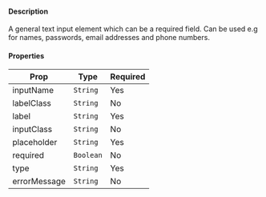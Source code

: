 #### Description

A general text input element which can be a required field. Can be used e.g for names, passwords, email addresses and phone numbers. 

#### Properties
| Prop          | Type       | Required |
| ------------- | ---------- | -------- |
| inputName     | `String`   | Yes      |
| labelClass    | `String`   | No       |
| label         | `String`   | Yes      |
| inputClass    | `String`   | No       |
| placeholder   | `String`   | Yes      |
| required      | `Boolean`  | No       |
| type          | `String`   | Yes      |
| errorMessage  | `String`   | No       |
